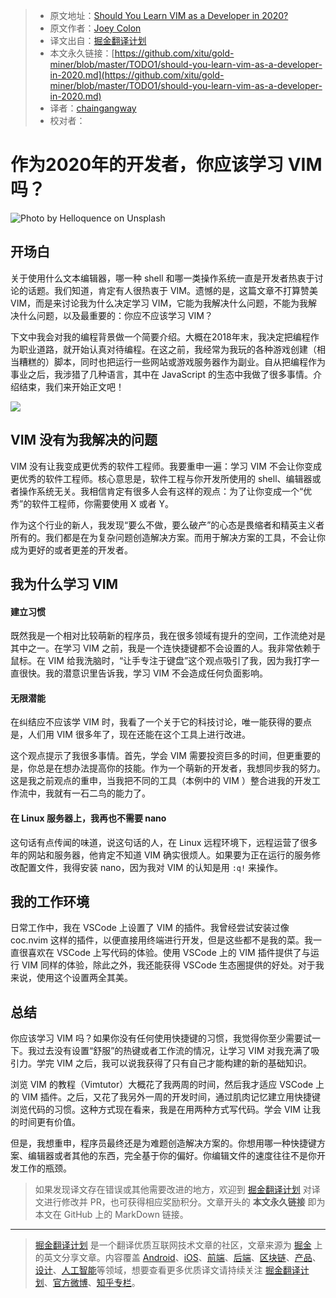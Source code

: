 > * 原文地址：[Should You Learn VIM as a Developer in 2020?](https://medium.com/better-programming/should-you-learn-vim-as-a-developer-in-2020-75fde02c5443)
> * 原文作者：[Joey Colon](https://medium.com/@joey_colon)
> * 译文出自：[掘金翻译计划](https://github.com/xitu/gold-miner)
> * 本文永久链接：[https://github.com/xitu/gold-miner/blob/master/TODO1/should-you-learn-vim-as-a-developer-in-2020.md](https://github.com/xitu/gold-miner/blob/master/TODO1/should-you-learn-vim-as-a-developer-in-2020.md)
> * 译者：[chaingangway](https://github.com/chaingangway)
> * 校对者：

# 作为2020年的开发者，你应该学习 VIM 吗？

![Photo by [Helloquence ](https://unsplash.com/photos/5fNmWej4tAA)on [Unsplash](http://unsplash.com)](https://cdn-images-1.medium.com/max/2000/1*6RF4SWv3nDsFlX1vDzc8Nw.jpeg)

## 开场白

关于使用什么文本编辑器，哪一种 shell 和哪一类操作系统一直是开发者热衷于讨论的话题。我们知道，肯定有人很热衷于 VIM。遗憾的是，这篇文章不打算赞美 VIM，而是来讨论我为什么决定学习 VIM，它能为我解决什么问题，不能为我解决什么问题，以及最重要的：你应不应该学习 VIM？

下文中我会对我的编程背景做一个简要介绍。大概在2018年末，我决定把编程作为职业道路，就开始认真对待编程。在这之前，我经常为我玩的各种游戏创建（相当糟糕的）脚本，同时也把运行一些网站或游戏服务器作为副业。自从把编程作为事业之后，我涉猎了几种语言，其中在 JavaScript 的生态中我做了很多事情。介绍结束，我们来开始正文吧！

![](https://cdn-images-1.medium.com/max/2400/1*djasmygBIiqOqTCnXUehxA.jpeg)

## VIM 没有为我解决的问题

VIM 没有让我变成更优秀的软件工程师。我要重申一遍：学习 VIM 不会让你变成更优秀的软件工程师。核心意思是，软件工程与你开发所使用的 shell、编辑器或者操作系统无关。我相信肯定有很多人会有这样的观点：为了让你变成一个“优秀”的软件工程师，你需要使用 X 或者 Y。

作为这个行业的新人，我发现“要么不做，要么破产”的心态是畏缩者和精英主义者所有的。我们都是在为复杂问题创造解决方案。而用于解决方案的工具，不会让你成为更好的或者更差的开发者。

## 我为什么学习 VIM

#### 建立习惯

既然我是一个相对比较萌新的程序员，我在很多领域有提升的空间，工作流绝对是其中之一。在学习 VIM 之前，我是一个连快捷键都不会设置的人。我非常依赖于鼠标。在 VIM 给我洗脑时，“让手专注于键盘”这个观点吸引了我，因为我打字一直很快。我的潜意识里告诉我，学习 VIM 不会造成任何负面影响。

#### 无限潜能

在纠结应不应该学 VIM 时，我看了一个关于它的科技讨论，唯一能获得的要点是，人们用 VIM 很多年了，现在还能在这个工具上进行改进。

这个观点提示了我很多事情。首先，学会 VIM 需要投资巨多的时间，但更重要的是，你总是在想办法提高你的技能。作为一个萌新的开发者，我想同步我的努力。这是我之前观点的重申，当我把不同的工具（本例中的 VIM ）整合进我的开发工作流中，我就有一石二鸟的能力了。

#### 在 Linux 服务器上，我再也不需要 nano 

这句话有点传闻的味道，说这句话的人，在 Linux 远程环境下，远程运营了很多年的网站和服务器，他肯定不知道 VIM 确实很烦人。如果要为正在运行的服务修改配置文件，我得安装 nano，因为我对 VIM 的认知是用 `:q!` 来操作。

## 我的工作环境

日常工作中，我在 VSCode 上设置了 VIM 的插件。我曾经尝试安装过像 coc.nvim 这样的插件，以便直接用终端进行开发，但是这些都不是我的菜。我一直很喜欢在 VSCode 上写代码的体验。使用 VSCode 上的 VIM 插件提供了与运行 VIM 同样的体验，除此之外，我还能获得 VSCode 生态圈提供的好处。对于我来说，使用这个设置两全其美。

## 总结

你应该学习 VIM 吗？如果你没有任何使用快捷键的习惯，我觉得你至少需要试一下。我过去没有设置“舒服”的热键或者工作流的情况，让学习 VIM 对我充满了吸引力。学完 VIM 之后，我可以说我获得了只有自己才能构建的新的基础知识。

浏览 VIM 的教程（Vimtutor）大概花了我两周的时间，然后我才适应 VSCode 上的 VIM 插件。之后，又花了我另外一周的开发时间，通过肌肉记忆建立用快捷键浏览代码的习惯。这种方式现在看来，我是在用两种方式写代码。学会 VIM 让我的时间更有价值。

但是，我想重申，程序员最终还是为难题创造解决方案的。你想用哪一种快捷键方案、编辑器或者其他的东西，完全基于你的偏好。你编辑文件的速度往往不是你开发工作的瓶颈。


> 如果发现译文存在错误或其他需要改进的地方，欢迎到 [掘金翻译计划](https://github.com/xitu/gold-miner) 对译文进行修改并 PR，也可获得相应奖励积分。文章开头的 **本文永久链接** 即为本文在 GitHub 上的 MarkDown 链接。

---

> [掘金翻译计划](https://github.com/xitu/gold-miner) 是一个翻译优质互联网技术文章的社区，文章来源为 [掘金](https://juejin.im) 上的英文分享文章。内容覆盖 [Android](https://github.com/xitu/gold-miner#android)、[iOS](https://github.com/xitu/gold-miner#ios)、[前端](https://github.com/xitu/gold-miner#前端)、[后端](https://github.com/xitu/gold-miner#后端)、[区块链](https://github.com/xitu/gold-miner#区块链)、[产品](https://github.com/xitu/gold-miner#产品)、[设计](https://github.com/xitu/gold-miner#设计)、[人工智能](https://github.com/xitu/gold-miner#人工智能)等领域，想要查看更多优质译文请持续关注 [掘金翻译计划](https://github.com/xitu/gold-miner)、[官方微博](http://weibo.com/juejinfanyi)、[知乎专栏](https://zhuanlan.zhihu.com/juejinfanyi)。
